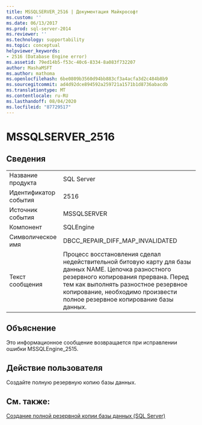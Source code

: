 ```yaml
---
title: MSSQLSERVER_2516 | Документация Майкрософт
ms.custom: ''
ms.date: 06/13/2017
ms.prod: sql-server-2014
ms.reviewer: ''
ms.technology: supportability
ms.topic: conceptual
helpviewer_keywords:
- 2516 (Database Engine error)
ms.assetid: 79ed14b5-f53c-40c6-8334-8a083f732207
author: MashaMSFT
ms.author: mathoma
ms.openlocfilehash: 6be0809b3560d94bb883cf3a4acfa3d2c484b8b9
ms.sourcegitcommit: ad4d92dce894592a259721a1571b1d8736abacdb
ms.translationtype: MT
ms.contentlocale: ru-RU
ms.lasthandoff: 08/04/2020
ms.locfileid: "87729517"
---
```

# <a name="mssqlserver_2516"></a>MSSQLSERVER_2516
    
## <a name="details"></a>Сведения  
  
|||  
|-|-|  
|Название продукта|SQL Server|  
|Идентификатор события|2516|  
|Источник события|MSSQLSERVER|  
|Компонент|SQLEngine|  
|Символическое имя|DBCC_REPAIR_DIFF_MAP_INVALIDATED|  
|Текст сообщения|Процесс восстановления сделал недействительной битовую карту для базы данных NAME. Цепочка разностного резервного копирования прервана. Перед тем как выполнять разностное резервное копирование, необходимо произвести полное резервное копирование базы данных.|  
  
## <a name="explanation"></a>Объяснение  
 Это информационное сообщение возвращается при исправлении ошибки MSSQLEngine_2515.  
  
## <a name="user-action"></a>Действие пользователя  
 Создайте полную резервную копию базы данных.  
  
## <a name="see-also"></a>См. также:  
 [Создание полной резервной копии базы данных (SQL Server)](../backup-restore/create-a-full-database-backup-sql-server.md)  
  
  
